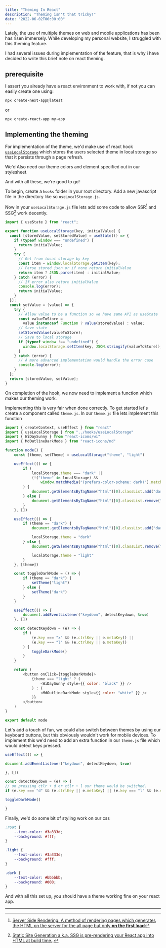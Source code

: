 ```yaml
---
title: "Theming In React"
description: "Theming isn't that tricky!"
date: "2022-06-02T00:00:00"
---
```


Lately, the use of multiple themes on web and mobile applications has been has risen immersely. While developing my personal website, I struggled with this theming feature.

I had several issues during implementation of the feature, that is why i have decided to write this brief note on react theming.

## prerequisite

I assert you already have a react environment to work with, if not you can easily create one using:

```bash
npx create-next-app@latest
```

or

```bash
npx create-react-app my-app
```

## Implementing the theming

For implementation of the theme, we'd make use of react hook [`useLocalStorage`](https://usehooks.com/useLocalStorage/) which stores the users selected theme in local storage so that it persists through a page refresh.

We'd Also need our theme colors and element specified out in our stylesheet.

And with all these, we're good to go!

To begin, create a `hooks` folder in your root directory. Add a new javascript file in the directory like so `useLocalStorage.js`.

Now in your `useLocalStorage.js` file lets add some code to allow SSR[^1] and SSG[^2] work decently.

```js
import { useState } from "react";

export function useLocalStorage(key, initialValue) {
  const [storedValue, setStoredValue] = useState(() => {
    if (typeof window === "undefined") {
      return initialValue;
    }
    try {
      // Get from local storage by key
      const item = window.localStorage.getItem(key);
      // Parse stored json or if none return initialValue
      return item ? JSON.parse(item) : initialValue;
    } catch (error) {
      // If error also return initialValue
      console.log(error);
      return initialValue;
    }
  });
  const setValue = (value) => {
    try {
      // Allow value to be a function so we have same API as useState
      const valueToStore =
        value instanceof Function ? value(storedValue) : value;
      // Save state
      setStoredValue(valueToStore);
      // Save to local storage
      if (typeof window !== "undefined") {
        window.localStorage.setItem(key, JSON.stringify(valueToStore));
      }
    } catch (error) {
      // A more advanced implementation would handle the error case
      console.log(error);
    }
  };
  return [storedValue, setValue];
}

```

On completion of the hook, we now need to implement a function which makes our theming work.

Implementing this is very fair when done correctly.
To get started let's create a component called `theme.js`. In our `theme.js` file lets implement this function

```js
import { createContext, useEffect } from "react"
import { useLocalStorage } from "../hooks/useLocalStorage"
import { WiDaySunny } from "react-icons/wi"
import { MdOutlineDarkMode } from "react-icons/md"

function mode() {
    const [theme, setTheme] = useLocalStorage("theme", "light")

    useEffect(() => {
        if (
            localStorage.theme === "dark" ||
            (!("theme" in localStorage) &&
                window.matchMedia("(prefers-color-scheme: dark)").matches)
        ) {
            document.getElementsByTagName("html")[0].classList.add("dark")
        } else {
            document.getElementsByTagName("html")[0].classList.remove("dark")
        }
    }, [])

    useEffect(() => {
        if (theme == "dark") {
            document.getElementsByTagName("html")[0].classList.add("dark")

            localStorage.theme = "dark"
        } else {
            document.getElementsByTagName("html")[0].classList.remove("dark")

            localStorage.theme = "light"
        }
    }, [theme])

    const toggleDarkMode = () => {
        if (theme == "dark") {
            setTheme("light")
        } else {
            setTheme("dark")
        }
    }

    useEffect(() => {
        document.addEventListener("keydown", detectKeydown, true)
    }, [])

    const detectKeydown = (e) => {
        if (
            (e.key === "x" && (e.ctrlKey || e.metaKey)) ||
            (e.key === "l" && (e.ctrlKey || e.metaKey))
        ) {
            toggleDarkMode()
        }
    }

    return (
        <button onClick={toggleDarkMode}>
            {theme === "light" ? (
                <WiDaySunny style={{ color: "black" }} />
            ) : (
                <MdOutlineDarkMode style={{ color: "white" }} />
            )}
        </button>
    )
}

export default mode
```

Let's add a touch of fun, we could also switch between themes by using our keyboard buttons, but this obviously wouldn't work for mobile devices. To implement this we'd need to add an extra function in our `theme.js` file which would detect keys pressed.

```js
useEffect(() => {

document.addEventListener("keydown", detectKeydown, true)

}, [])

const detectKeydown = (e) => {
// on pressing ctlr + d or ctlr + l our theme would be switched.
if (e.key === "d" && (e.ctrlKey || e.metaKey) || (e.key === "l" && (e.ctrlKey || e.metaKey) )) {

toggleDarkMode()

}
```

Finally, we'd do some bit of styling work on our css

```css
:root {
    --text-color: #3a333d;
    --background: #fff;
}

.light {
    --text-color: #3a333d;
    --background: #fff;
}

.dark {
    --text-color: #bbbbbb;
    --background: #000;
}
```

And with all this set up, you should have a theme working fine on your react app.

---

[^1]:
    [Server Side Rendering: A method of rendering pages which generates the HTML on the server for the all page but only **on the first load**](https://medium.com/jspoint/a-beginners-guide-to-react-server-side-rendering-ssr-bf3853841d55)

    [^2]: [Static Site Generation a.k.a. SSG is pre-rendering your React app into HTML at build time.](https://dev.to/anshuman_bhardwaj/what-the-heck-is-ssg-static-site-generation-explained-with-nextjs-5cja).
